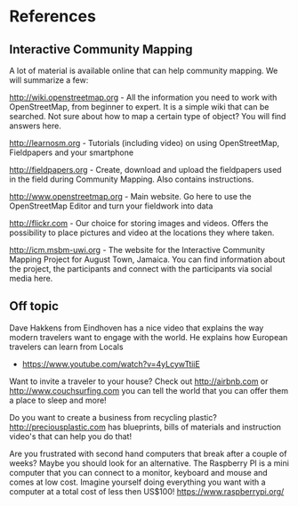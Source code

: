 # References

## Interactive Community Mapping
A lot of material is available online that can help community mapping. We will summarize a few:

http://wiki.openstreetmap.org - All the information you need to work with OpenStreetMap, from beginner to expert. It is a simple wiki that can be searched. Not sure about how to map a certain type of object? You will find answers here.

http://learnosm.org - Tutorials (including video) on using OpenStreetMap, Fieldpapers and your smartphone

http://fieldpapers.org - Create, download and upload the fieldpapers used in the field during Community Mapping. Also contains instructions.

http://www.openstreetmap.org - Main website. Go here to use the OpenStreetMap Editor and turn your fieldwork into data

http://flickr.com - Our choice for storing images and videos. Offers the possibility to place pictures and video at the locations they where taken.

http://icm.msbm-uwi.org - The website for the Interactive Community Mapping Project for August Town, Jamaica. You can find information about the project, the participants and connect with the participants via social media here.

## Off topic

Dave Hakkens from Eindhoven has a nice video that explains the way modern travelers want to engage with the world. He explains how European travelers can learn from Locals
- https://www.youtube.com/watch?v=4yLcywTtiiE

Want to invite a traveler to your house? Check out http://airbnb.com or http://www.couchsurfing.com you can tell the world that you can offer them a place to sleep and more!

Do you want to create a business from recycling plastic? http://preciousplastic.com has blueprints, bills of materials and instruction video's that can help you do that!

Are you frustrated with second hand computers that break after a couple of weeks? Maybe you should look for an alternative. The Raspberry PI is a mini computer that you can connect to a monitor, keyboard and mouse and comes at low cost. Imagine yourself doing everything you want with a computer at a total cost of less then US$100! https://www.raspberrypi.org/



